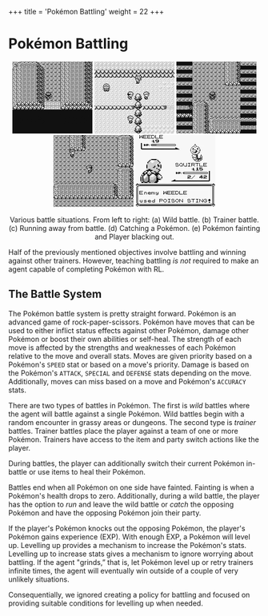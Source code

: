 +++
title = 'Pokémon Battling'
weight = 22
+++

# Pokémon Battling

<div style="text-align: center;">

![](assets/wild.gif)
![](assets/trainer.gif)
![](assets/run.gif)
![](assets/catch.gif)
![](assets/blackout.gif)
<figcaption>Various battle situations. From left to right: (a) Wild battle. (b) Trainer battle. (c) Running away from battle. (d) Catching a Pokémon. (e) Pokémon fainting and Player blacking out.</figcaption>
</div>

Half of the previously mentioned objectives involve battling and winning against other trainers. However, teaching battling *is not* required to make an agent capable of completing Pokémon with RL.

## The Battle System

The Pokémon battle system is pretty straight forward. Pokémon is an advanced game of rock-paper-scissors. Pokémon have moves that can be used to either inflict status effects against other Pokémon, damage other Pokémon or boost their own abilities or self-heal. The strength of each move is affected by the strengths and weaknesses of each Pokémon relative to the move and overall stats. Moves are given priority based on a Pokémon's `SPEED` stat or based on a move's priority. Damage is based on the Pokémon's `ATTACK`, `SPECIAL` and `DEFENSE` stats depending on the move. Additionally, moves can miss based on a move and Pokémon's `ACCURACY` stats. 

There are two types of battles in Pokémon. The first is *wild* battles where the agent will battle against a single Pokémon. Wild battles begin with a random encounter in grassy areas or dungeons. The second type is *trainer* battles. Trainer battles place the player against a team of one or more Pokémon. Trainers have access to the item and party switch actions like the player.

During battles, the player can additionally switch their current Pokémon in-battle or use items to heal their Pokémon.

Battles end when all Pokémon on one side have fainted. Fainting is when a Pokémon's health drops to zero. Additionally, during a wild battle, the player has the option to *run* and leave the wild battle or *catch* the opposing Pokémon and have the opposing Pokémon join their party.

If the player's Pokémon knocks out the opposing Pokémon, the player's Pokémon gains experience (EXP). With enough EXP, a Pokémon will level up. Levelling up provides a mechanism to increase the Pokémon's stats. Levelling up to increase stats gives a mechanism to ignore worrying about battling. If the agent "grinds,” that is, let Pokémon level up or retry trainers infinite times, the agent will eventually win outside of a couple of very unlikely situations. 

Consequentially, we ignored creating a policy for battling and focused on providing suitable conditions for levelling up when needed.